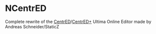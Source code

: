 # NCentrED
Complete rewrite of the [CentrED](https://redmine.aksdb.de/projects/centred/wiki/CentrED)/[CentrED+](https://uo.wzk.cz/centred-plus/) Ultima Online Editor made by Andreas Schneider/StaticZ
